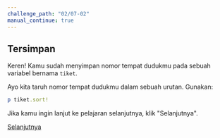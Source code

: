 ```yaml
---
challenge_path: "02/07-02"
manual_continue: true
---
```


## Tersimpan

Keren! Kamu sudah menyimpan nomor tempat dudukmu pada sebuah variabel bernama `tiket`.

Ayo kita taruh nomor tempat dudukmu dalam sebuah urutan. Gunakan:

```ruby
p tiket.sort!
```

Jika kamu ingin lanjut ke pelajaran selanjutnya, klik "Selanjutnya".

<div class="cta-with-btn">
	<a href="../03/01.html" class="btn-cta btn-cta-selanjutnya">Selanjutnya</a>
</div>
